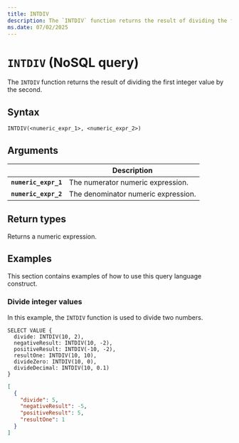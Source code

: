 ```yaml
---
title: INTDIV
description: The `INTDIV` function returns the result of dividing the first integer value by the second.
ms.date: 07/02/2025
---
```


# `INTDIV` (NoSQL query)

The `INTDIV` function returns the result of dividing the first integer value by the second.

## Syntax

```nosql
INTDIV(<numeric_expr_1>, <numeric_expr_2>)
```

## Arguments

| | Description |
| --- | --- |
| **`numeric_expr_1`** | The numerator numeric expression. |
| **`numeric_expr_2`** | The denominator numeric expression. |

## Return types

Returns a numeric expression.

## Examples

This section contains examples of how to use this query language construct.

### Divide integer values

In this example, the `INTDIV` function is used to divide two numbers.

```nosql
SELECT VALUE {
  divide: INTDIV(10, 2),
  negativeResult: INTDIV(10, -2),
  positiveResult: INTDIV(-10, -2),
  resultOne: INTDIV(10, 10),
  divideZero: INTDIV(10, 0),
  divideDecimal: INTDIV(10, 0.1)
}
```

```json
[
  {
    "divide": 5,
    "negativeResult": -5,
    "positiveResult": 5,
    "resultOne": 1
  }
]
```
